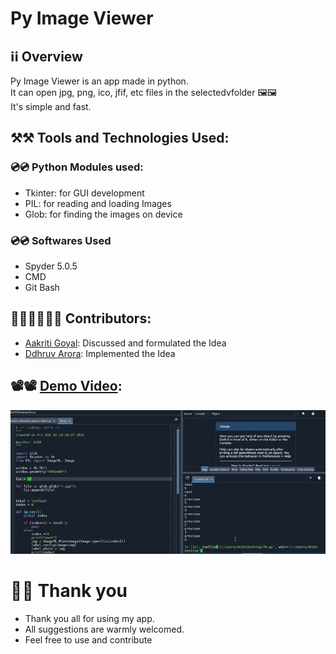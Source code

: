 # Py Image Viewer
## ℹ️ℹ️ Overview
Py Image Viewer is an app made in python. 
<br/> It can open jpg, png, ico, jfif, etc files in the selectedvfolder 🖼️🖼️
<br/> It's simple and fast.

## ⚒️⚒️ Tools and Technologies Used:

### 💿💿 Python Modules used:
- Tkinter: for GUI development
- PIL: for reading and loading Images
- Glob: for finding the images on device

### 💿💿 Softwares Used 
- Spyder 5.0.5
- CMD
- Git Bash 

## 🧑‍🤝‍🧑🧑‍🤝‍🧑 Contributors: 
- [Aakriti Goyal](https://github.com/AakritiGoyal12458): Discussed and formulated the Idea
- [Ddhruv Arora](https://github.com/Ddhruv-IOT): Implemented the Idea

## 📽️📽️ [Demo Video](https://github.com/Ddhruv-IOT/Image-Viewer/blob/main/demo_videos/demo%20video.mp4): 
<p align="center"> <img src="https://github.com/Ddhruv-IOT/Image-Viewer/blob/main/demo_videos/demo.gif" alt="animated" /> </p>

# 🙏🙏 Thank you
- Thank you all for using my app.
- All suggestions are warmly welcomed.
- Feel free to use and contribute

